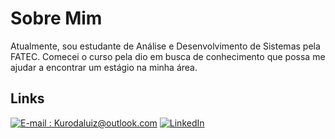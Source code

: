 # Sobre Mim

Atualmente, sou estudante de Análise e Desenvolvimento de Sistemas pela FATEC. Comecei o curso pela dio em busca de conhecimento que possa me ajudar a encontrar um estágio na minha área.


## Links


[![E-mail : Kurodaluiz@outlook.com](https://img.shields.io/badge/-Email-000?style=for-the-badge&logo=microsoft-outlook&logoColor=E94D5F)](kurodaluiz@outlook.com)
[![LinkedIn](https://img.shields.io/badge/-LinkedIn-000?style=for-the-badge&logo=linkedin&logoColor=30A3DC)](https://www.linkedin.com/in/luiz-fernando-kuroda/)

